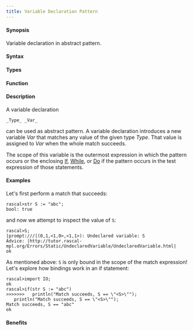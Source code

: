 ```yaml
---
title: Variable Declaration Pattern
---
```


#### Synopsis

Variable declaration in abstract pattern.

#### Syntax

#### Types

#### Function

#### Description

A variable declaration
```rascal
_Type_ _Var_
```
can be used as abstract pattern.
A variable declaration introduces a new variable _Var_ that matches any value of the given type _Type_.
That value is assigned to _Var_ when the whole match succeeds.

The scope of this variable is the outermost expression in which the pattern occurs
or the enclosing [If](/Rascal/Statements/If), [While](/Rascal/Statements/While), or [Do](/Rascal/Statements/Do) if the pattern occurs in the test expression of those statements.

#### Examples

Let's first perform a match that succeeds:

```rascal-shell
rascal>str S := "abc";
bool: true
```
and now we attempt to inspect the value of `S`:

```rascal-shell
rascal>S;
|prompt:///|(0,1,<1,0>,<1,1>): Undeclared variable: S
Advice: |http://tutor.rascal-mpl.org/Errors/Static/UndeclaredVariable/UndeclaredVariable.html|
ok
```

As mentioned above: `S` is only bound in the scope of the match expression!
Let's explore how bindings work in an if statement:

```rascal-shell
rascal>import IO;
ok
rascal>if(str S := "abc")
>>>>>>>   println("Match succeeds, S == \"<S>\"");
   println("Match succeeds, S == \"<S>\"");
Match succeeds, S == "abc"
ok
```

#### Benefits


